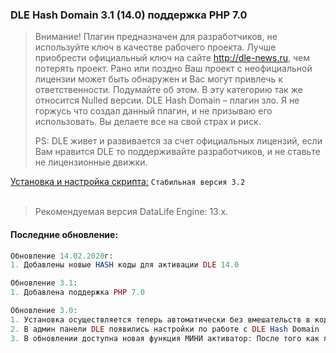 ### DLE Hash Domain 3.1 (14.0) поддержка PHP 7.0
> Внимание! Плагин предназначен для разработчиков, не используйте ключ в качестве рабочего проекта. Лучше приобрести официальный ключ на  сайте http://dle-news.ru, чем потерять проект. Рано или поздно Ваш проект с неофициальной лицензии может быть обнаружен и Вас могут привлечь к ответственности. Подумайте об этом. В эту категорию так же относится Nulled версии.
> DLE Hash Domain – плагин зло. Я не горжусь что создал данный плагин, и не призываю его использовать. Вы делаете все на свой страх и риск.
> 
> PS: DLE живет и развивается за счет официальных лицензий, если Вам нравится DLE то поддерживайте разработчиков, и не ставьте не лицензионные движки. 

[Установка и настройка скрипта:](https://github.com/coolbylink/dlehashdomain/wiki/Установка-и-обновления-3.X.X) `Стабильная версия 3.2`
<br><br>
> Рекомендуемая версия DataLife Engine: 13.x.<br>

#### Последние обновление:

```php
Обновление 14.02.2020г:
1. Добавлены новые HASH коды для активации DLE 14.0
```

```php
Обновление 3.1:
1. Добавлена поддержка PHP 7.0
```

```php
Обновление 3.0:
1. Установка осуществляется теперь автоматически без вмешательств в код движка.
2. В админ панели DLE появились настройки по работе с DLE Hash Domain
3. В обновлении доступна новая функция МИНИ активатор: После того как пользователь введет нужное доменное имя для создания ХЕШ ключа, ему будет предложено скачать файл keygen.php с помощью которого он в автоматическом режиме сможет активировать свою копию DataLife Engine. Файл keygen.php создается с ХЕШОМ пользователя.
```
